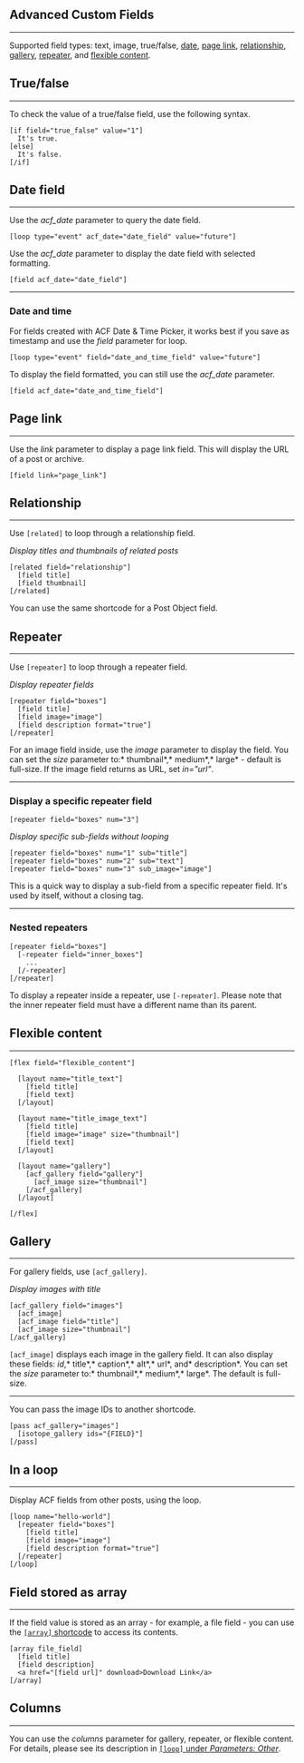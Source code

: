 
## Advanced Custom Fields
---

Supported field types: text, image, true/false, [date](#date-field), [page link](#page-link), [relationship](#relationship), [gallery](#gallery), [repeater](#repeater), and [flexible content](#flexible-content).

## True/false

---

To check the value of a true/false field, use the following syntax.

~~~
[if field="true_false" value="1"]
  It's true.
[else]
  It's false.
[/if]
~~~

## Date field

---

Use the *acf_date* parameter to query the date field.


~~~
[loop type="event" acf_date="date_field" value="future"]
~~~


Use the *acf_date* parameter to display the date field with selected formatting.


~~~
[field acf_date="date_field"]
~~~

---

### Date and time

For fields created with ACF Date & Time Picker, it works best if you save as timestamp and use the *field* parameter for loop.

~~~
[loop type="event" field="date_and_time_field" value="future"]
~~~

To display the field formatted, you can still use the *acf_date* parameter.

~~~
[field acf_date="date_and_time_field"]
~~~


## Page link
---

Use the *link* parameter to display a page link field. This will display the URL of a post or archive.

~~~
[field link="page_link"]
~~~


## Relationship
---

Use `[related]` to loop through a relationship field.

*Display titles and thumbnails of related posts*

~~~
[related field="relationship"]
  [field title]
  [field thumbnail]
[/related]
~~~

You can use the same shortcode for a Post Object field.

## Repeater
---

Use `[repeater]` to loop through a repeater field.


*Display repeater fields*

~~~
[repeater field="boxes"]
  [field title]
  [field image="image"]
  [field description format="true"]
[/repeater]
~~~


For an image field inside, use the *image* parameter to display the field. You can set the *size* parameter to:* thumbnail*,* medium*,* large* - default is full-size. If the image field returns as URL, set *in="url"*.

---

### Display a specific repeater field

~~~
[repeater field="boxes" num="3"]
~~~

*Display specific sub-fields without looping*

~~~
[repeater field="boxes" num="1" sub="title"]
[repeater field="boxes" num="2" sub="text"]
[repeater field="boxes" num="3" sub_image="image"]
~~~

This is a quick way to display a sub-field from a specific repeater field. It's used by itself, without a closing tag.

---

### Nested repeaters

~~~
[repeater field="boxes"]
  [-repeater field="inner_boxes"]
    ...
  [/-repeater]
[/repeater]
~~~

To display a repeater inside a repeater, use `[-repeater]`.  Please note that the inner repeater field must have a different name than its parent.

## Flexible content
---

~~~
[flex field="flexible_content"]

  [layout name="title_text"]
    [field title]
    [field text]
  [/layout]

  [layout name="title_image_text"]
    [field title]
    [field image="image" size="thumbnail"]
    [field text]
  [/layout]

  [layout name="gallery"]
    [acf_gallery field="gallery"]
      [acf_image size="thumbnail"]
    [/acf_gallery]
  [/layout]

[/flex]
~~~


## Gallery
---

For gallery fields, use `[acf_gallery]`.

*Display images with title*

~~~
[acf_gallery field="images"]
  [acf_image]
  [acf_image field="title"]
  [acf_image size="thumbnail"]
[/acf_gallery]
~~~

`[acf_image]` displays each image in the gallery field. It can also display these fields: *id*,* title*,* caption*,* alt*,* url*, and* description*. You can set the *size* parameter to:* thumbnail*,* medium*,* large*. The default is full-size.

---

You can pass the image IDs to another shortcode.

~~~
[pass acf_gallery="images"]
  [isotope_gallery ids="{FIELD}"]
[/pass]
~~~


## In a loop
---

Display ACF fields from other posts, using the loop.

~~~
[loop name="hello-world"]
  [repeater field="boxes"]
    [field title]
    [field image="image"]
    [field description format="true"]
  [/repeater]
[/loop]

~~~


## Field stored as array
---

If the field value is stored as an array - for example, a file field - you can use the [`[array]` shortcode](options-general.php?page=ccs_reference&tab=field#array) to access its contents.


~~~
[array file_field]
  [field title]
  [field description]
  <a href="[field url]" download>Download Link</a>
[/array]

~~~


## Columns
---

You can use the *columns* parameter for gallery, repeater, or flexible content. For details, please see its description in [`[loop]` under *Parameters: Other*](options-general.php?page=ccs_reference&tab=loop#other).

